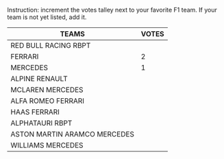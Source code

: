 Instruction: increment the votes talley next to your favorite F1 team. If your team is not yet listed, add it.

| TEAMS		|		VOTES    |
|---------|------------------------------------|
|RED BULL RACING RBPT |
|FERRARI				| 2
|MERCEDES | 1 |
|ALPINE RENAULT| |
|MCLAREN MERCEDES| |
|ALFA ROMEO FERRARI| |
|HAAS FERRARI | |
|ALPHATAURI RBPT| |
|ASTON MARTIN ARAMCO MERCEDES | |
|WILLIAMS MERCEDES | |
